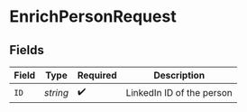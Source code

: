 # EnrichPersonRequest


## Fields

| Field                     | Type                      | Required                  | Description               |
| ------------------------- | ------------------------- | ------------------------- | ------------------------- |
| `ID`                      | *string*                  | :heavy_check_mark:        | LinkedIn ID of the person |